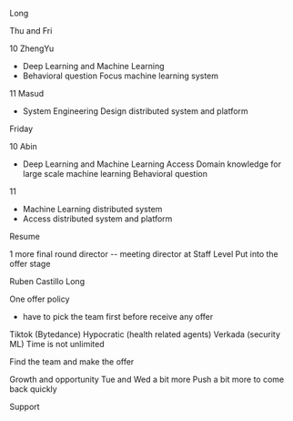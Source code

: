 Long

Thu and Fri

10 ZhengYu
- Deep Learning and Machine Learning
- Behavioral question
Focus machine learning system

11 Masud
- System Engineering 
Design distributed system and platform

Friday

10 Abin
- Deep Learning and Machine Learning
Access Domain knowledge for large scale machine learning
Behavioral question

11 
- Machine Learning distributed system
- Access distributed system and platform 

Resume

1 more final round director -- meeting director at Staff Level
Put into the offer stage

Ruben Castillo
Long

One offer policy
- have to pick the team first before receive any offer

Tiktok (Bytedance)
Hypocratic (health related agents)
Verkada (security ML)
Time is not unlimited

Find the team and make the offer

Growth and opportunity
Tue and Wed a bit more
Push a bit more to come back quickly

Support 